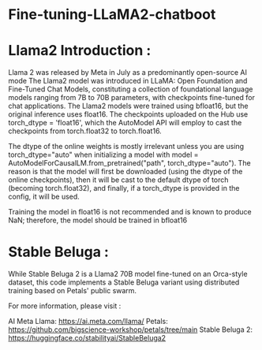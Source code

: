 # Fine-tuning-LLaMA2-chatboot

# Llama2 Introduction :
Llama 2 was released by Meta in July as a predominantly open-source AI mode
The Llama2 model was introduced in LLaMA: Open Foundation and Fine-Tuned Chat Models, constituting a collection of foundational language models ranging from 7B to 70B parameters, with checkpoints fine-tuned for chat applications. The Llama2 models were trained using bfloat16, but the original inference uses float16. The checkpoints uploaded on the Hub use torch_dtype = 'float16', which the AutoModel API will employ to cast the checkpoints from torch.float32 to torch.float16.

The dtype of the online weights is mostly irrelevant unless you are using torch_dtype="auto" when initializing a model with model = AutoModelForCausalLM.from_pretrained("path", torch_dtype="auto"). The reason is that the model will first be downloaded (using the dtype of the online checkpoints), then it will be cast to the default dtype of torch (becoming torch.float32), and finally, if a torch_dtype is provided in the config, it will be used.

Training the model in float16 is not recommended and is known to produce NaN; therefore, the model should be trained in bfloat16

# Stable Beluga : 
While Stable Beluga 2 is a Llama2 70B model fine-tuned on an Orca-style dataset, this code implements a Stable Beluga variant using distributed training based on Petals' public swarm.

For more information, please visit :

AI Meta Llama: https://ai.meta.com/llama/
Petals: https://github.com/bigscience-workshop/petals/tree/main
Stable Beluga 2: https://huggingface.co/stabilityai/StableBeluga2


